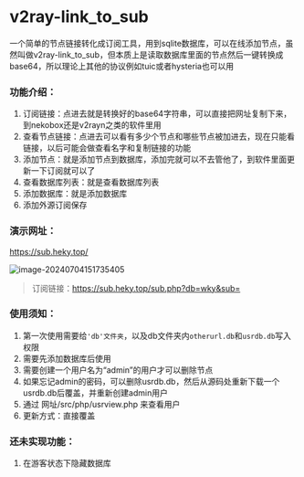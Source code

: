 # v2ray-link_to_sub

一个简单的节点链接转化成订阅工具，用到sqlite数据库，可以在线添加节点，虽然叫做v2ray-link_to_sub，但本质上是读取数据库里面的节点然后一键转换成base64，所以理论上其他的协议例如tuic或者hysteria也可以用

### 功能介绍：

1. 订阅链接：点进去就是转换好的base64字符串，可以直接把网址复制下来，到nekobox还是v2rayn之类的软件里用
2. 查看节点链接：点进去可以看有多少个节点和哪些节点被加进去，现在只能看链接，以后可能会做查看名字和复制链接的功能
3. 添加节点：就是添加节点到数据库，添加完就可以不去管他了，到软件里面更新一下订阅就可以了
4. 查看数据库列表：就是查看数据库列表
5. 添加数据库：就是添加数据库
6. 添加外源订阅保存

### 演示网址：

https://sub.heky.top/

![image-20240704151735405](https://pan.heky.top/d/博客图片/image-20240704151735405.png)

> 订阅链接：https://sub.heky.top/sub.php?db=wky&sub=

### 使用须知：

1. 第一次使用需要给`'db'文件夹`，以及db文件夹内`otherurl.db`和`usrdb.db`写入权限
2. 需要先添加数据库后使用
3. 需要创建一个用户名为“admin”的用户才可以删除节点
4. 如果忘记admin的密码，可以删除usrdb.db，然后从源码处重新下载一个usrdb.db后覆盖，并重新创建admin用户
5. 通过 网址/src/php/usrview.php 来查看用户
6. 更新方式：直接覆盖
### 还未实现功能：

1. 在游客状态下隐藏数据库